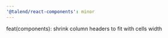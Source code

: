 ```yaml
---
'@talend/react-components': minor
---
```


feat(components): shrink column headers to fit with cells width
